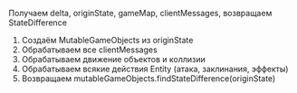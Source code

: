 Получаем delta, originState, gameMap, clientMessages, возвращаем StateDifference

1) Создаём MutableGameObjects из originState
2) Обрабатываем все clientMessages
3) Обрабатываем движение объектов и коллизии
4) Обрабатываем всякие действия Entity (атака, заклинания, эффекты)
5) Возвращаем mutableGameObjects.findStateDifference(originState)